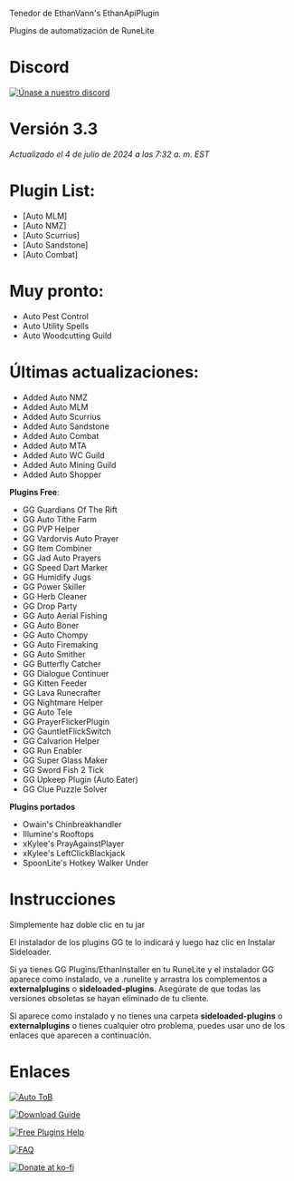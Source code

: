 Tenedor de EthanVann's EthanApiPlugin

Plugins de automatización de RuneLite

# Discord

[![Únase a nuestro discord](https://img.shields.io/discord/1124614852187533322?style=flat-square&logo=discord&logoColor=white&label=Join%20our%20Server&color=7289DA)](https://discord.gg/zp9P6QqytU)



# Versión 3.3
*Actualizado el 4 de julio de 2024 a las 7:32 a. m. EST*

# Plugin List:
- [Auto MLM]
- [Auto NMZ]
- [Auto Scurrius]
- [Auto Sandstone]
- [Auto Combat]


# Muy pronto:
- Auto Pest Control
- Auto Utility Spells
- Auto Woodcutting Guild

# Últimas actualizaciones:
- Added Auto NMZ
- Added Auto MLM
- Added Auto Scurrius
- Added Auto Sandstone
- Added Auto Combat
- Added Auto MTA
- Added Auto WC Guild
- Added Auto Mining Guild
- Added Auto Shopper

**Plugins Free**:
- GG Guardians Of The Rift
- GG Auto Tithe Farm
- GG PVP Helper
- GG Vardorvis Auto Prayer
- GG Item Combiner
- GG Jad Auto Prayers
- GG Speed Dart Marker
- GG Humidify Jugs
- GG Power Skiller
- GG Herb Cleaner
- GG Drop Party
- GG Auto Aerial Fishing
- GG Auto Boner
- GG Auto Chompy
- GG Auto Firemaking
- GG Auto Smither
- GG Butterfly Catcher
- GG Dialogue Continuer
- GG Kitten Feeder
- GG Lava Runecrafter
- GG Nightmare Helper
- GG Auto Tele
- GG PrayerFlickerPlugin
- GG GauntletFlickSwitch
- GG Calvarion Helper
- GG Run Enabler
- GG Super Glass Maker
- GG Sword Fish 2 Tick
- GG Upkeep Plugin (Auto Eater)
- GG Clue Puzzle Solver

**Plugins portados**
- Owain's Chinbreakhandler
- Illumine's Rooftops
- xKylee's PrayAgainstPlayer
- xKylee's LeftClickBlackjack
- SpoonLite's Hotkey Walker Under

# Instrucciones
Simplemente haz doble clic en tu jar

El instalador de los plugins GG te lo indicará y luego haz clic en Instalar Sideloader.

Si ya tienes GG Plugins/EthanInstaller en tu RuneLite y el instalador GG aparece como instalado, ve a .runelite y arrastra los complementos a **externalplugins** o **sideloaded-plugins**. Asegúrate de que todas las versiones obsoletas se hayan eliminado de tu cliente.

Si aparece como instalado y no tienes una carpeta **sideloaded-plugins** o **externalplugins** o tienes cualquier otro problema, puedes usar uno de los enlaces que aparecen a continuación.

# Enlaces
[![Auto ToB](https://img.shields.io/badge/Auto%20ToB-FF0000?style=for-the-badge)](https://discord.com/channels/1124614852187533322/1188431292115722270)

[![Download Guide](https://img.shields.io/badge/Download%20Guide-FF0000?style=for-the-badge)](https://discord.com/channels/1124614852187533322/1125186871224447057)

[![Free Plugins Help](https://img.shields.io/badge/Free%20Plugins%20Help-FF0000?style=for-the-badge)](https://discord.com/channels/1124614852187533322/1124636010349871134)

[![FAQ](https://img.shields.io/badge/FAQ-FF0000?style=for-the-badge)](https://discord.com/channels/1124614852187533322/1253908554616934521)

[![Donate at ko-fi](https://www.ko-fi.com/img/githubbutton_sm.svg)](https://ko-fi.com/0hutch)
